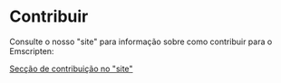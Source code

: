 Contribuir
==========

Consulte o nosso "site" para informação sobre como contribuir para o Emscripten:

[Secção de contribuição no "site"](http://kripken.github.io/emscripten-site/docs/contributing/contributing.html)
